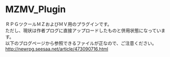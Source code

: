 # MZMV_Plugin

ＲＰＧツクールＭＺおよびＭＶ用のプラグインです。<br>
ただし、現状は作者プログに直接アップロードしたものと併用状態になっています。<br>
以下のブログページから参照できるファイルが正なので、ご注意ください。<br>
http://newrpg.seesaa.net/article/473090716.html
